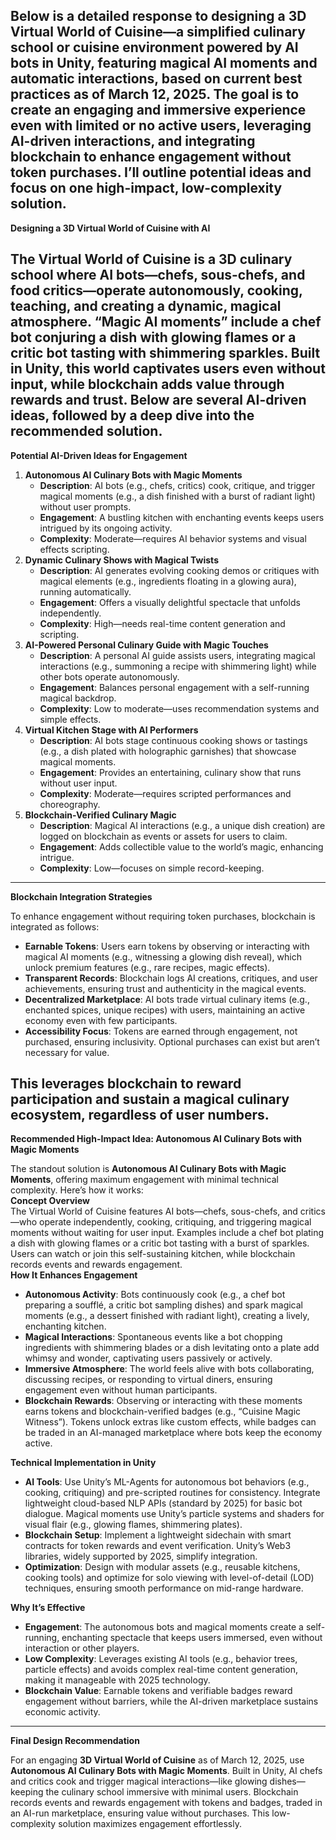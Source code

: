 Below is a detailed response to designing a **3D Virtual World of Cuisine**—a simplified culinary school or cuisine environment powered by AI bots in Unity, featuring magical AI moments and automatic interactions, based on current best practices as of March 12, 2025\. The goal is to create an engaging and immersive experience even with limited or no active users, leveraging AI-driven interactions, and integrating blockchain to enhance engagement without token purchases. I’ll outline potential ideas and focus on one high-impact, low-complexity solution.  
---

**Designing a 3D Virtual World of Cuisine with AI**

The **Virtual World of Cuisine** is a 3D culinary school where AI bots—chefs, sous-chefs, and food critics—operate autonomously, cooking, teaching, and creating a dynamic, magical atmosphere. “Magic AI moments” include a chef bot conjuring a dish with glowing flames or a critic bot tasting with shimmering sparkles. Built in Unity, this world captivates users even without input, while blockchain adds value through rewards and trust. Below are several AI-driven ideas, followed by a deep dive into the recommended solution.  
---

**Potential AI-Driven Ideas for Engagement**

1. **Autonomous AI Culinary Bots with Magic Moments**  
   * **Description**: AI bots (e.g., chefs, critics) cook, critique, and trigger magical moments (e.g., a dish finished with a burst of radiant light) without user prompts.  
   * **Engagement**: A bustling kitchen with enchanting events keeps users intrigued by its ongoing activity.  
   * **Complexity**: Moderate—requires AI behavior systems and visual effects scripting.  
2. **Dynamic Culinary Shows with Magical Twists**  
   * **Description**: AI generates evolving cooking demos or critiques with magical elements (e.g., ingredients floating in a glowing aura), running automatically.  
   * **Engagement**: Offers a visually delightful spectacle that unfolds independently.  
   * **Complexity**: High—needs real-time content generation and scripting.  
3. **AI-Powered Personal Culinary Guide with Magic Touches**  
   * **Description**: A personal AI guide assists users, integrating magical interactions (e.g., summoning a recipe with shimmering light) while other bots operate autonomously.  
   * **Engagement**: Balances personal engagement with a self-running magical backdrop.  
   * **Complexity**: Low to moderate—uses recommendation systems and simple effects.  
4. **Virtual Kitchen Stage with AI Performers**  
   * **Description**: AI bots stage continuous cooking shows or tastings (e.g., a dish plated with holographic garnishes) that showcase magical moments.  
   * **Engagement**: Provides an entertaining, culinary show that runs without user input.  
   * **Complexity**: Moderate—requires scripted performances and choreography.  
5. **Blockchain-Verified Culinary Magic**  
   * **Description**: Magical AI interactions (e.g., a unique dish creation) are logged on blockchain as events or assets for users to claim.  
   * **Engagement**: Adds collectible value to the world’s magic, enhancing intrigue.  
   * **Complexity**: Low—focuses on simple record-keeping.

---

**Blockchain Integration Strategies**

To enhance engagement without requiring token purchases, blockchain is integrated as follows:

* **Earnable Tokens**: Users earn tokens by observing or interacting with magical AI moments (e.g., witnessing a glowing dish reveal), which unlock premium features (e.g., rare recipes, magic effects).  
* **Transparent Records**: Blockchain logs AI creations, critiques, and user achievements, ensuring trust and authenticity in the magical events.  
* **Decentralized Marketplace**: AI bots trade virtual culinary items (e.g., enchanted spices, unique recipes) with users, maintaining an active economy even with few participants.  
* **Accessibility Focus**: Tokens are earned through engagement, not purchased, ensuring inclusivity. Optional purchases can exist but aren’t necessary for value.

This leverages blockchain to reward participation and sustain a magical culinary ecosystem, regardless of user numbers.  
---

**Recommended High-Impact Idea: Autonomous AI Culinary Bots with Magic Moments**

The standout solution is **Autonomous AI Culinary Bots with Magic Moments**, offering maximum engagement with minimal technical complexity. Here’s how it works:  
**Concept Overview**  
The Virtual World of Cuisine features AI bots—chefs, sous-chefs, and critics—who operate independently, cooking, critiquing, and triggering magical moments without waiting for user input. Examples include a chef bot plating a dish with glowing flames or a critic bot tasting with a burst of sparkles. Users can watch or join this self-sustaining kitchen, while blockchain records events and rewards engagement.  
**How It Enhances Engagement**

* **Autonomous Activity**: Bots continuously cook (e.g., a chef bot preparing a soufflé, a critic bot sampling dishes) and spark magical moments (e.g., a dessert finished with radiant light), creating a lively, enchanting kitchen.  
* **Magical Interactions**: Spontaneous events like a bot chopping ingredients with shimmering blades or a dish levitating onto a plate add whimsy and wonder, captivating users passively or actively.  
* **Immersive Atmosphere**: The world feels alive with bots collaborating, discussing recipes, or responding to virtual diners, ensuring engagement even without human participants.  
* **Blockchain Rewards**: Observing or interacting with these moments earns tokens and blockchain-verified badges (e.g., “Cuisine Magic Witness”). Tokens unlock extras like custom effects, while badges can be traded in an AI-managed marketplace where bots keep the economy active.

**Technical Implementation in Unity**

* **AI Tools**: Use Unity’s ML-Agents for autonomous bot behaviors (e.g., cooking, critiquing) and pre-scripted routines for consistency. Integrate lightweight cloud-based NLP APIs (standard by 2025\) for basic bot dialogue. Magical moments use Unity’s particle systems and shaders for visual flair (e.g., glowing flames, shimmering plates).  
* **Blockchain Setup**: Implement a lightweight sidechain with smart contracts for token rewards and event verification. Unity’s Web3 libraries, widely supported by 2025, simplify integration.  
* **Optimization**: Design with modular assets (e.g., reusable kitchens, cooking tools) and optimize for solo viewing with level-of-detail (LOD) techniques, ensuring smooth performance on mid-range hardware.

**Why It’s Effective**

* **Engagement**: The autonomous bots and magical moments create a self-running, enchanting spectacle that keeps users immersed, even without interaction or other players.  
* **Low Complexity**: Leverages existing AI tools (e.g., behavior trees, particle effects) and avoids complex real-time content generation, making it manageable with 2025 technology.  
* **Blockchain Value**: Earnable tokens and verifiable badges reward engagement without barriers, while the AI-driven marketplace sustains economic activity.

---

**Final Design Recommendation**

For an engaging **3D Virtual World of Cuisine** as of March 12, 2025, use **Autonomous AI Culinary Bots with Magic Moments**. Built in Unity, AI chefs and critics cook and trigger magical interactions—like glowing dishes—keeping the culinary school immersive with minimal users. Blockchain records events and rewards engagement with tokens and badges, traded in an AI-run marketplace, ensuring value without purchases. This low-complexity solution maximizes engagement effortlessly.  
